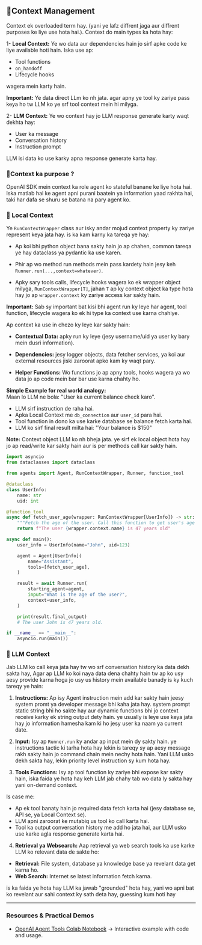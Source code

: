## 🔹Context Management
Context ek overloaded term hay. (yani ye lafz diffrent jaga aur diffrent purposes ke liye use hota hai.). Context do main types ka hota hay:

1\- **Local Context:** Ye wo data aur dependencies hain jo sirf apke code ke liye available hoti hain. Iska use ap:

- Tool functions
- `on_handoff`
- Lifecycle hooks

wagera mein karty hain.

**Important:** Ye data direct LLm ko nh jata. agar apny ye tool ky zariye pass keya ho tw LLM ko ye srf tool context mein hi milyga.

2\- **LLM Context:** Ye wo context hay jo LLM response generate karty waqt dekhta hay:

- User ka message
- Conversation history
- Instruction prompt

LLM isi data ko use karky apna response generate karta hay.


### 🔸Context ka purpose ?
OpenAI SDK mein context ka role agent ko stateful banane ke liye hota hai. Iska matlab hai ke agent apni purani baatein ya information yaad rakhta hai, taki har dafa se shuru se batana na pary agent ko.


### 🔸 Local Context
Ye `RunContextWrapper` class aur isky andar mojud context property ky zariye represent keya jata hay. is ka kam karny ka tareqa ye hay:

- Ap koi bhi python object bana sakty hain jo ap chahen, common tareqa ye hay dataclass ya pydantic ka use karen.

- Phir ap wo method run methods mein pass kardety hain jesy keh `Runner.run(...,context=whatever)`.

- Apky sary tools calls, lifecycle hooks wagera ko ek wrapper object milyga, `RunContextWrapper[T]`, jahan `T` ap ky context object ka type hota hay jo ap `wrapper.context` ky zariye access kar sakty hain.

**Important:** Sab sy important bat kisi bhi agent run ky leye har agent, tool function, lifecycle wagera ko ek hi type ka context use karna chahiye.

Ap context ka use in chezo ky leye kar sakty hain:

- **Contextual Data:** apky run ky leye (jesy username/uid ya user ky bary mein dusri information).

- **Dependencies:** jesy logger objects, data fetcher services, ya koi aur external resources jiski zaroorat apko kam ky waqt pary.

- **Helper Functions:** Wo functions jo ap apny tools, hooks wagera ya wo data jo ap code mein bar bar use karna chahty ho.

**Simple Example for real world analogy:**  
Maan lo LLM ne bola: "User ka current balance check karo".

- LLM sirf instruction de raha hai.
- Apka Local Context me `db_connection` aur `user_id` para hai.
- Tool function in dono ka use karke database se balance fetch karta hai.
- LLM ko sirf final result milta hai: "Your balance is $150"

**Note:** Context object LLM ko nh bheja jata. ye sirf ek local object hota hay jo ap read/write kar sakty hain aur is per methods call kar sakty hain.

```python
import asyncio
from dataclasses import dataclass

from agents import Agent, RunContextWrapper, Runner, function_tool

@dataclass
class UserInfo:  
    name: str
    uid: int

@function_tool
async def fetch_user_age(wrapper: RunContextWrapper[UserInfo]) -> str:  
    """Fetch the age of the user. Call this function to get user's age information."""
    return f"The user {wrapper.context.name} is 47 years old"

async def main():
    user_info = UserInfo(name="John", uid=123)

    agent = Agent[UserInfo](  
        name="Assistant",
        tools=[fetch_user_age],
    )

    result = await Runner.run(  
        starting_agent=agent,
        input="What is the age of the user?",
        context=user_info,
    )

    print(result.final_output)  
    # The user John is 47 years old.

if __name__ == "__main__":
    asyncio.run(main())
```


### 🔸 LLM Context
Jab LLM ko call keya jata hay tw wo srf conversation history ka data dekh sakta hay, Agar ap LLM ko koi naya data dena chahty hain tw ap ko usy aesy provide karna hoga jo usy us history mein available banady is ky kuch tareqy ye hain:

1. **Instructions:** Ap isy Agent instruction mein add kar sakty hain jeesy system promt ya developer message bhi kaha jata hay. system prompt static string bhi ho sakte hay aur dynamic functions bhi jo context receive karky ek string output dety hain. ye usually is leye use keya jata hay jo information hamesha kam ki ho jesy user ka naam ya current date.

2. **Input:** Isy ap `Runner.run` ky andar ap input mein dy sakty hain. ye instructions tactic ki tarha hota hay lekin is tareqy sy ap aesy message rakh sakty hain jo command chain mein nechy hota hain. Yani LLM usko dekh sakta hay, lekin priority level instruction sy kum hota hay.

3. **Tools Functions:** Isy ap tool function ky zariye bhi expose kar sakty hain, iska faida ye hota hay keh LLM jab chahy tab wo data ly sakta hay yani on-demand context.

Is case me:
- Ap ek tool banaty hain jo required data fetch karta hai (jesy database se, API se, ya Local Context se).
- LLM apni zaroorat ke mutabiq us tool ko call karta hai.
- Tool ka output conversation history me add ho jata hai, aur LLM usko use karke agla response generate karta hai.

4. **Retrieval ya Websearch:** Aap retrieval ya web search tools ka use karke LLM ko relevant data de sakte ho:

- **Retrieval:** File system, database ya knowledge base ya revelant data get karna ho.
- **Web Search:** Internet se latest information fetch karna.

is ka faida ye hota hay LLM ka jawab "grounded" hota hay, yani wo apni bat ko revelant aur sahi context ky sath deta hay, guessing kum hoti hay

---

### Resources & Practical Demos

- [OpenAI Agent Tools Colab Notebook](https://colab.research.google.com/drive/1SSi-uJsIXl59FoOWZnUqsD_AmqgcdoQe?usp=sharing) → Interactive example with code and usage.
